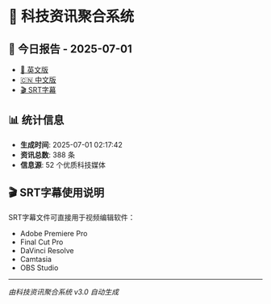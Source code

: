 # 📰 科技资讯聚合系统

## 🔗 今日报告 - 2025-07-01

- [📄 英文版](output/tech_news_english_2025-07-01.md)
- [🇨🇳 中文版](output/tech_news_chinese_2025-07-01.md)
- [🎬 SRT字幕](output/tech_news_subtitles_2025-07-01.srt)

## 📊 统计信息

- **生成时间**: 2025-07-01 02:17:42
- **资讯总数**: 388 条
- **信息源**: 52 个优质科技媒体

## 🎬 SRT字幕使用说明

SRT字幕文件可直接用于视频编辑软件：
- Adobe Premiere Pro
- Final Cut Pro
- DaVinci Resolve
- Camtasia
- OBS Studio

---
*由科技资讯聚合系统 v3.0 自动生成*
